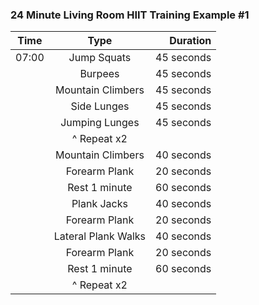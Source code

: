 ### 24 Minute Living Room HIIT Training Example #1

| Time  | Type                                   | Duration   |
|------ |:--------------------------------------:|-----------:|
| 07:00 | Jump Squats                            | 45 seconds |
|       | Burpees                                | 45 seconds |
|       | Mountain Climbers                      | 45 seconds |
|       | Side Lunges                            | 45 seconds |
|       | Jumping Lunges                         | 45 seconds |
|       | ^ Repeat x2                            |            |
|       | Mountain Climbers                      | 40 seconds |
|       | Forearm Plank                          | 20 seconds |
|       | Rest 1 minute                          | 60 seconds |
|       | Plank Jacks                            | 40 seconds |
|       | Forearm Plank                          | 20 seconds |
|       | Lateral Plank Walks                    | 40 seconds |
|       | Forearm Plank                          | 20 seconds |
|       | Rest 1 minute                          | 60 seconds |
|       | ^ Repeat x2                            |            |
